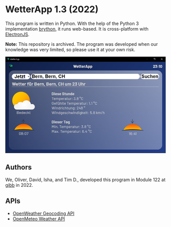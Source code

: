 # WetterApp 1.3 (2022)

This program is written in Python. With the help of the Python 3 implementation [brython](https://brython.info/index.html), it runs web-based. It is cross-platform with [ElectronJS](https://www.electronjs.org/).

**Note:** This repository is archived. The program was developed when our knowledge was very limited, so please use it at your own risk.

![Screenshot](image.png)

## Authors
We, Oliver, David, Isha, and Tim D., developed this program in Module 122 at [gibb](https://gibb.ch/) in 2022.

## APIs
- [OpenWeather Geocoding API](https://openweathermap.org/api/geocoding-api)
- [OpenMeteo Weather API](https://open-meteo.com/en)
